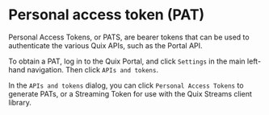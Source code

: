 # Personal access token (PAT)

Personal Access Tokens, or PATS, are bearer tokens that can be used to authenticate the various Quix APIs, such as the Portal API.

To obtain a PAT, log in to the Quix Portal, and click `Settings` in the main left-hand navigation. Then click `APIs and tokens`.

In the `APIs and tokens` dialog, you can click `Personal Access Tokens` to generate PATs, or a Streaming Token for use with the Quix Streams client library.

